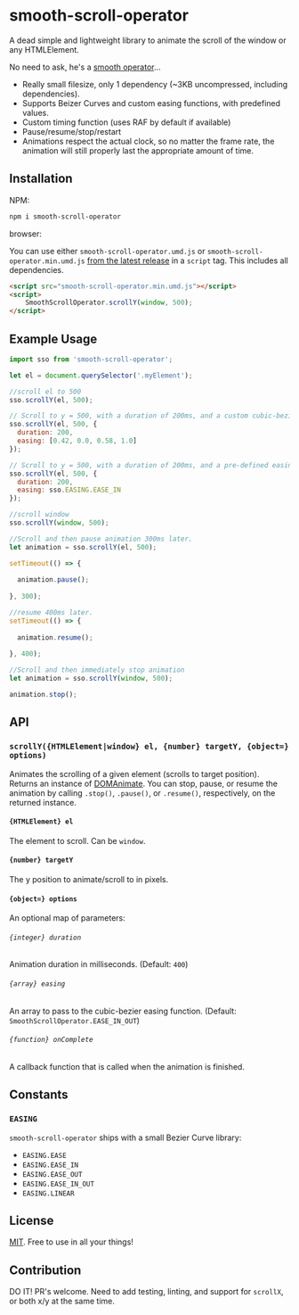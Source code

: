 # smooth-scroll-operator
A dead simple and lightweight library to animate the scroll of the window or any HTMLElement.

No need to ask, he's a [smooth operator](https://www.youtube.com/watch?v=4TYv2PhG89A)...

- Really small filesize, only 1 dependency (~3KB uncompressed, including dependencies). 
- Supports Beizer Curves and custom easing functions, with predefined values. 
- Custom timing function (uses RAF by default if available) 
- Pause/resume/stop/restart 
- Animations respect the actual clock, so no matter the frame rate, the animation will still properly last the appropriate amount of time.

## Installation

NPM:

```bash
npm i smooth-scroll-operator
```

browser:

You can use either `smooth-scroll-operator.umd.js` or `smooth-scroll-operator.min.umd.js` 
[from the latest release](https://github.com/mhweiner/smooth-scroll-operator/releases) in a `script` tag.
This includes all dependencies.

```html
<script src="smooth-scroll-operator.min.umd.js"></script>
<script>
    SmoothScrollOperator.scrollY(window, 500);
</script>
```

## Example Usage

```javascript
import sso from 'smooth-scroll-operator';

let el = document.querySelector('.myElement');

//scroll el to 500
sso.scrollY(el, 500);

// Scroll to y = 500, with a duration of 200ms, and a custom cubic-bezier easing function:
sso.scrollY(el, 500, {
  duration: 200,
  easing: [0.42, 0.0, 0.58, 1.0]
});

// Scroll to y = 500, with a duration of 200ms, and a pre-defined easing function.
sso.scrollY(el, 500, {
  duration: 200,
  easing: sso.EASING.EASE_IN
});

//scroll window
sso.scrollY(window, 500);

//Scroll and then pause animation 300ms later.
let animation = sso.scrollY(el, 500);

setTimeout(() => {
  
  animation.pause();
  
}, 300);

//resume 400ms later.
setTimeout(() => {
  
  animation.resume();
  
}, 400);

//Scroll and then immediately stop animation
let animation = sso.scrollY(window, 500);

animation.stop();
```

## API

### `scrollY({HTMLElement|window} el, {number} targetY, {object=} options)`

Animates the scrolling of a given element (scrolls to target position). Returns an instance of [DOMAnimate](https://github.com/mhweiner/dom-animate).
You can stop, pause, or resume the animation by calling `.stop()`, `.pause()`, or `.resume()`, respectively, on the returned instance.

#### `{HTMLElement} el`

The element to scroll. Can be `window`.

#### `{number} targetY`

The y position to animate/scroll to in pixels.

#### `{object=} options`

An optional map of parameters:

###### `{integer} duration`

Animation duration in milliseconds. (Default: `400`)

###### `{array} easing`

An array to pass to the cubic-bezier easing function. (Default: `SmoothScrollOperator.EASE_IN_OUT`)

###### `{function} onComplete`

A callback function that is called when the animation is finished.

## Constants

### `EASING`

`smooth-scroll-operator` ships with a small Bezier Curve library:

- `EASING.EASE`
- `EASING.EASE_IN`
- `EASING.EASE_OUT`
- `EASING.EASE_IN_OUT`
- `EASING.LINEAR`

## License

[MIT](https://github.com/mhweiner/smooth-scroll-operator/blob/master/LICENSE). Free to use in all your things!

## Contribution

DO IT! PR's welcome. Need to add testing, linting, and support for `scrollX`, or both x/y at the same time.